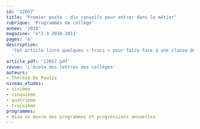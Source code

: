 ```yaml
---
id: '12057'
title: 'Premier poste : dix conseils pour entrer dans le métier'
rubrique: 'Programmes de collège'
annee: '2010'
magazine: 'n°2-3 2010-2011'
pages: '6'
description: 
  'Cet article livre quelques « trucs » pour faire face à une classe dès le premier jour de la rentrée.
  '
article_pdf: '12057.pdf'
revue: 'L’école des lettres des collèges'
auteurs:
- Thérèse De Paulis
niveau_etudes:
- sixième
- cinquième
- quatrième
- troisième
programmes:
- mise en œuvre des programmes et progressions annuelles
---
```

